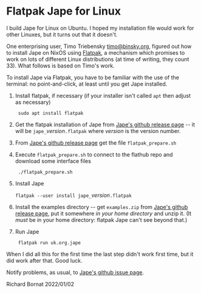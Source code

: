 # Flatpak Jape for Linux

I build Jape for Linux on Ubuntu. I hoped my installation file would work for other Linuxes, but it turns out that it doesn't. 

One enterprising user, Timo Triebensky <timo@binsky.org>, figured out how to install Jape on NixOS using [Flatpak](https://flatpak.org/), a mechanism which promises to work on lots of different Linux distributions (at time of writing, they count 33). What follows is based on Timo's work.

To install Jape via Flatpak, you have to be familiar with the use of the terminal: no point-and-click, at least until you get Jape installed.

1. Install flatpak, if necessary (if your installer isn't called `apt` then adjust as necessary) 

        sudo apt install flatpak

2. Get the flatpak installation of Jape from [Jape's github release page](https://github.com/RBornat/jape/releases) -- it will be `jape_`*version*`.flatpak` where *version* is the version number.

3. From [Jape's github release page](https://github.com/RBornat/jape/releases) get the file `flatpak_prepare.sh`  

4. Execute `flatpak_prepare.sh` to connect to the flathub repo and download some interface files 

        ./flatpak_prepare.sh

5. Install Jape

    `flatpak --user install jape_`*version*`.flatpak`
        
6. Install the examples directory -- get `examples.zip` from [Jape's github release page](https://github.com/RBornat/jape/releases), put it somewhere *in your home directory* and unzip it. (It *must* be in your home directory: flatpak Jape can't see beyond that.)

6. Run Jape

        flatpak run uk.org.jape
        
When I did all this for the first time the last step didn't work first time, but it did work after that. Good luck. 

Notify problems, as usual, to [Jape's github issue page](https://github.com/RBornat/jape/issues).

Richard Bornat
2022/01/02